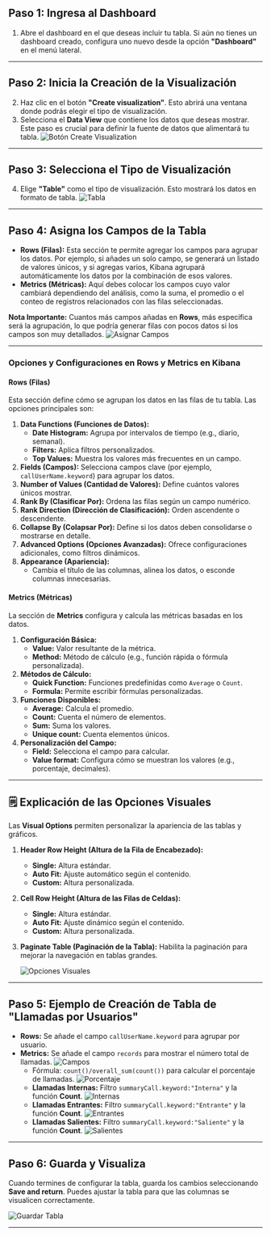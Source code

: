 ## **Paso 1: Ingresa al Dashboard**
1. Abre el dashboard en el que deseas incluir tu tabla. Si aún no tienes un dashboard creado, configura uno nuevo desde la opción **"Dashboard"** en el menú lateral.

---

## **Paso 2: Inicia la Creación de la Visualización**
2. Haz clic en el botón **"Create visualization"**. Esto abrirá una ventana donde podrás elegir el tipo de visualización.
3. Selecciona el **Data View** que contiene los datos que deseas mostrar. Este paso es crucial para definir la fuente de datos que alimentará tu tabla.
   ![Botón Create Visualization](Imagenes/Botón.gif)

---

## **Paso 3: Selecciona el Tipo de Visualización**
4. Elige **"Table"** como el tipo de visualización. Esto mostrará los datos en formato de tabla.
   ![Tabla](./Imagenes/Tabla.gif)

---

## **Paso 4: Asigna los Campos de la Tabla**
- **Rows (Filas):** Esta sección te permite agregar los campos para agrupar los datos. Por ejemplo, si añades un solo campo, se generará un listado de valores únicos, y si agregas varios, Kibana agrupará automáticamente los datos por la combinación de esos valores.
- **Metrics (Métricas):** Aquí debes colocar los campos cuyo valor cambiará dependiendo del análisis, como la suma, el promedio o el conteo de registros relacionados con las filas seleccionadas.

**Nota Importante:** Cuantos más campos añadas en **Rows**, más específica será la agrupación, lo que podría generar filas con pocos datos si los campos son muy detallados.
![Asignar Campos](./Imagenes/AsignarCampos.gif)

---

### **Opciones y Configuraciones en Rows y Metrics en Kibana**
#### **Rows (Filas)**
Esta sección define cómo se agrupan los datos en las filas de tu tabla. Las opciones principales son:
1. **Data Functions (Funciones de Datos):**
   - **Date Histogram:** Agrupa por intervalos de tiempo (e.g., diario, semanal).
   - **Filters:** Aplica filtros personalizados.
   - **Top Values:** Muestra los valores más frecuentes en un campo.
2. **Fields (Campos):** Selecciona campos clave (por ejemplo, `callUserName.keyword`) para agrupar los datos.
3. **Number of Values (Cantidad de Valores):** Define cuántos valores únicos mostrar.
4. **Rank By (Clasificar Por):** Ordena las filas según un campo numérico.
5. **Rank Direction (Dirección de Clasificación):** Orden ascendente o descendente.
6. **Collapse By (Colapsar Por):** Define si los datos deben consolidarse o mostrarse en detalle.
7. **Advanced Options (Opciones Avanzadas):** Ofrece configuraciones adicionales, como filtros dinámicos.
8. **Appearance (Apariencia):**
   - Cambia el título de las columnas, alinea los datos, o esconde columnas innecesarias.

#### **Metrics (Métricas)**
La sección de **Metrics** configura y calcula las métricas basadas en los datos.
1. **Configuración Básica:**
   - **Value:** Valor resultante de la métrica.
   - **Method:** Método de cálculo (e.g., función rápida o fórmula personalizada).
2. **Métodos de Cálculo:**
   - **Quick Function:** Funciones predefinidas como `Average` o `Count`.
   - **Formula:** Permite escribir fórmulas personalizadas.
3. **Funciones Disponibles:**
   - **Average:** Calcula el promedio.
   - **Count:** Cuenta el número de elementos.
   - **Sum:** Suma los valores.
   - **Unique count:** Cuenta elementos únicos.
4. **Personalización del Campo:**
   - **Field:** Selecciona el campo para calcular.
   - **Value format:** Configura cómo se muestran los valores (e.g., porcentaje, decimales).

---

## 🗒️ **Explicación de las Opciones Visuales**
Las **Visual Options** permiten personalizar la apariencia de las tablas y gráficos.

1. **Header Row Height (Altura de la Fila de Encabezado):**
   - **Single:** Altura estándar.
   - **Auto Fit:** Ajuste automático según el contenido.
   - **Custom:** Altura personalizada.

2. **Cell Row Height (Altura de las Filas de Celdas):**
   - **Single:** Altura estándar.
   - **Auto Fit:** Ajuste dinámico según el contenido.
   - **Custom:** Altura personalizada.

3. **Paginate Table (Paginación de la Tabla):** Habilita la paginación para mejorar la navegación en tablas grandes.

   ![Opciones Visuales](./Imagenes/OpVisuales.gif)

---

## **Paso 5: Ejemplo de Creación de Tabla de "Llamadas por Usuarios"**
- **Rows:** Se añade el campo `callUserName.keyword` para agrupar por usuario.
- **Metrics:** Se añade el campo `records` para mostrar el número total de llamadas.
  ![Campos](./Imagenes/Campos.gif)
  - Fórmula: `count()/overall_sum(count())` para calcular el porcentaje de llamadas.
  ![Porcentaje](./Imagenes/Porcentaje.gif)
  - **Llamadas Internas:** Filtro `summaryCall.keyword:"Interna"` y la función **Count**.
  ![Internas](./Imagenes/Internas.gif)
  - **Llamadas Entrantes:** Filtro `summaryCall.keyword:"Entrante"` y la función **Count**.
  ![Entrantes](./Imagenes/Entrantes.gif)
  - **Llamadas Salientes:** Filtro `summaryCall.keyword:"Saliente"` y la función **Count**.
  ![Salientes](./Imagenes/Salientes.gif)

---

## **Paso 6: Guarda y Visualiza**
Cuando termines de configurar la tabla, guarda los cambios seleccionando **Save and return**.
Puedes ajustar la tabla para que las columnas se visualicen correctamente.

   ![Guardar Tabla](./Imagenes/GuardarTabla.gif)

---
